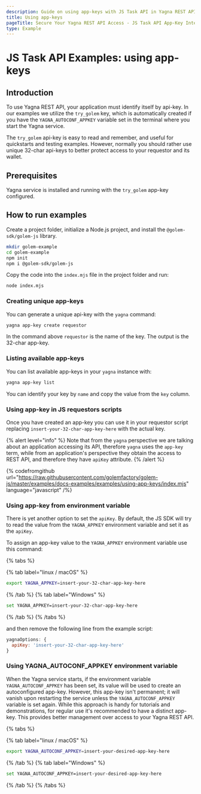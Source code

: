 ```yaml
---
description: Guide on using app-keys with JS Task API in Yagna REST API, including creating, listing, and integrating unique keys for secure access.
title: Using app-keys
pageTitle: Secure Your Yagna REST API Access - JS Task API App-Key Integration Examples
type: Example
---
```


# JS Task API Examples: using app-keys

## Introduction

To use Yagna REST API, your application must identify itself by api-key.
In our examples we utilize the `try_golem` key, which is automatically created if you have the `YAGNA_AUTOCONF_APPKEY` variable set in the terminal where you start the Yagna service.

The `try_golem` api-key is easy to read and remember, and useful for quickstarts and testing examples. However, normally you should rather use unique 32-char api-keys to better protect access to your requestor and its wallet.

## Prerequisites

Yagna service is installed and running with the `try_golem` app-key configured.

## How to run examples

Create a project folder, initialize a Node.js project, and install the `@golem-sdk/golem-js` library.

```bash
mkdir golem-example
cd golem-example
npm init
npm i @golem-sdk/golem-js
```

Copy the code into the `index.mjs` file in the project folder and run:

```bash
node index.mjs
```

### Creating unique app-keys

You can generate a unique api-key with the `yagna` command:

```bash
yagna app-key create requestor
```

In the command above `requestor` is the name of the key. The output is the 32-char app-key.

### Listing available app-keys

You can list available app-keys in your `yagna` instance with:

```bash
yagna app-key list
```

You can identify your key by `name` and copy the value from the `key` column.

### Using app-key in JS requestors scripts

Once you have created an app-key you can use it in your requestor script replacing `insert-your-32-char-app-key-here` with the actual key.

{% alert level="info" %}
Note that from the `yagna` perspective we are talking about an application accessing its API, therefore `yagna` uses the `app-key` term, while from an application's perspective they obtain the access to REST API, and therefore they have `apiKey` attribute.
{% /alert %}

{% codefromgithub url="https://raw.githubusercontent.com/golemfactory/golem-js/master/examples/docs-examples/examples/using-app-keys/index.mjs" language="javascript" /%}

### Using app-key from environment variable

There is yet another option to set the `apiKey`. By default, the JS SDK will try to read the value from the `YAGNA_APPKEY` environment variable and set it as the `apiKey`.

To assign an app-key value to the `YAGNA_APPKEY` environment variable use this command:

{% tabs %}

{% tab label="linux / macOS" %}

```bash
export YAGNA_APPKEY=insert-your-32-char-app-key-here
```

{% /tab %}
{% tab label="Windows" %}

```bash
set YAGNA_APPKEY=insert-your-32-char-app-key-here
```

{% /tab %}
{% /tabs %}

and then remove the following line from the example script:

```js
yagnaOptions: {
  apiKey: 'insert-your-32-char-app-key-here'
}
```

### Using YAGNA_AUTOCONF_APPKEY environment variable

When the Yagna service starts, if the environment variable `YAGNA_AUTOCONF_APPKEY` has been set, its value will be used to create an autoconfigured app-key. However, this app-key isn't permanent; it will vanish upon restarting the service unless the `YAGNA_AUTOCONF_APPKEY` variable is set again. While this approach is handy for tutorials and demonstrations, for regular use it's recommended to have a distinct app-key. This provides better management over access to your Yagna REST API.

{% tabs %}

{% tab label="linux / macOS" %}

```bash
export YAGNA_AUTOCONF_APPKEY=insert-your-desired-app-key-here
```

{% /tab %}
{% tab label="Windows" %}

```bash
set YAGNA_AUTOCONF_APPKEY=insert-your-desired-app-key-here
```

{% /tab %}
{% /tabs %}
